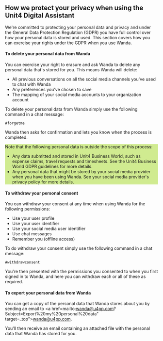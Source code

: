 ## How we protect your privacy when using the Unit4 Digital Assistant

We're committed to protecting your personal data and privacy and under the General Data Protection Regulation (GDPR) you have full control over how your personal data is stored and used. This section covers how you can exercise your rights under the GDPR when you use Wanda.

#### To delete your personal data from Wanda

You can exercise your right to erasure and ask Wanda to delete any personal data that's stored for you. This means Wanda will delete:

   * All previous conversations on all the social media channels you've used to chat with Wanda
   * Any preferences you’ve chosen to save
   * The mapping of your social media accounts to your organization account

To delete your personal data from Wanda simply use the following command in a chat message: 

    #forgetme

Wanda then asks for confirmation and lets you know when the process is completed.


<div style="background-color: #D0EB90">
<p>Note that the following personal data is outside the scope of this process:</p>

<ul>
<li>Any data submitted and stored in Unit4 Business World, such as expense claims, travel requests and timesheets. See the Unit4 Business World GDPR guidelines for more details.</li>

<li>Any personal data that might be stored by your social media provider when you have been using Wanda. See your social media provider's privacy policy for more details. </li>
</ul>
</div>

#### To withdraw your personal consent 
You can withdraw your consent at any time when using Wanda for the following permissions:

* Use your user profile
* Use your user identifier
* Use your social media user identifier
* Use chat messages
* Remember you (offline access)

To do withdraw your consent simply use the following command in a chat message:

	#withdrawconsent

You're then presented with the permissions you consented to when you first signed in to Wanda, and here you can withdraw each or all of these as required. 

#### To export your personal data from Wanda

You can get a copy of the personal data that Wanda stores about you by sending an email to <a href=mailto:wanda@u4pp.com?Subject=Export%20my%20personal%20data" target=_top">wanda@u4pp.com</a>. 

You'll then receive an email containing an attached file with the personal data that Wanda has stored for you.

